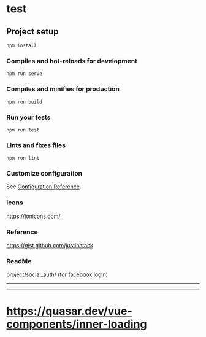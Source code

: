# test

## Project setup
```
npm install
```

### Compiles and hot-reloads for development
```
npm run serve
```

### Compiles and minifies for production
```
npm run build
```

### Run your tests
```
npm run test
```

### Lints and fixes files
```
npm run lint
```

### Customize configuration
See [Configuration Reference](https://cli.vuejs.org/config/).

### icons
https://ionicons.com/

### Reference
https://gist.github.com/justinatack

### ReadMe
project/social_auth/ (for facebook login)


------------------------------
------------------------------
#	https://quasar.dev/vue-components/inner-loading
